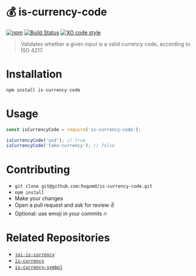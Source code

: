 # 💰 is-currency-code
[![npm](https://img.shields.io/npm/v/is-currency-code.svg?maxAge=2592000)](https://www.npmjs.com/package/is-currency-code) [![Build Status](https://travis-ci.org/hugomd/is-currency-code.svg?branch=master)](https://travis-ci.org/hugomd/is-currency-code/builds) [![XO code style](https://img.shields.io/badge/code_style-XO-5ed9c7.svg)](https://github.com/sindresorhus/xo) 

> Validates whether a given input is a valid currency code, according to ISO 4217.

# Installation
```javascript
npm install is-currency-code
```

# Usage
```javascript
const isCurrencyCode = require('is-currency-code');

isCurrencyCode('usd'); // true
isCurrencyCode('fake-currency'); // false
```

# Contributing
* `git clone git@github.com:hugomd/is-currency-code.git`
* `npm install`
* Make your changes
* Open a pull request and ask for review ✌️
* Optional: use emoji in your commits 🔥

# Related Repositories
* [`joi-is-currency`](https://github.com/hugomd/joi-currency-code)
* [`is-currency`](https://github.com/hugomd/is-currency)
* [`is-currency-symbol`](https://github.com/hugomd/is-currency-symbol)
